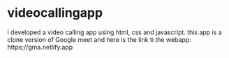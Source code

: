 # videocallingapp
 i developed a video calling app using html, css and javascript. this app is a clone version of Google meet and here is the link ti the webapp: https;//gma.netlify.app
